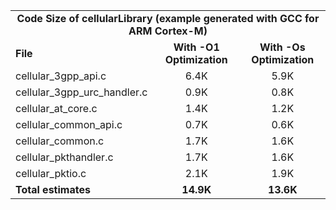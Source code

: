 <table>
    <tr>
        <td colspan="3"><center><b>Code Size of cellularLibrary (example generated with GCC for ARM Cortex-M)</b></center></td>
    </tr>
    <tr>
        <td><b>File</b></td>
        <td><b><center>With -O1 Optimization</center></b></td>
        <td><b><center>With -Os Optimization</center></b></td>
    </tr>
    <tr>
        <td>cellular_3gpp_api.c</td>
        <td><center>6.4K</center></td>
        <td><center>5.9K</center></td>
    </tr>
    <tr>
        <td>cellular_3gpp_urc_handler.c</td>
        <td><center>0.9K</center></td>
        <td><center>0.8K</center></td>
    </tr>
    <tr>
        <td>cellular_at_core.c</td>
        <td><center>1.4K</center></td>
        <td><center>1.2K</center></td>
    </tr>
    <tr>
        <td>cellular_common_api.c</td>
        <td><center>0.7K</center></td>
        <td><center>0.6K</center></td>
    </tr>
    <tr>
        <td>cellular_common.c</td>
        <td><center>1.7K</center></td>
        <td><center>1.6K</center></td>
    </tr>
    <tr>
        <td>cellular_pkthandler.c</td>
        <td><center>1.7K</center></td>
        <td><center>1.6K</center></td>
    </tr>
    <tr>
        <td>cellular_pktio.c</td>
        <td><center>2.1K</center></td>
        <td><center>1.9K</center></td>
    </tr>
    <tr>
        <td><b>Total estimates</b></td>
        <td><b><center>14.9K</center></b></td>
        <td><b><center>13.6K</center></b></td>
    </tr>
</table>
